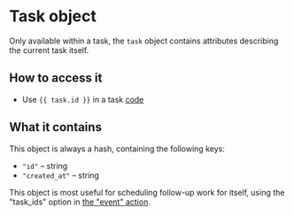 # Task object

Only available within a task, the `task` object contains attributes describing the current task itself.

## How to access it

* Use `{{ task.id }}` in a task [code](../../../core-concepts/tasks/code/)

## What it contains

This object is always a hash, containing the following keys:

* `"id"` – string
* `"created_at"` – string

This object is most useful for scheduling follow-up work for itself, using the "task\_ids" option in [the "event" action](../../../core-concepts/actions/types/event.md).

